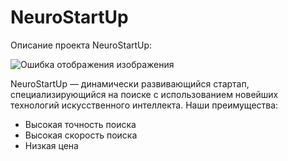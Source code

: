 # NeuroStartUp
Описание проекта NeuroStartUp:

![Ошибка отображения изображения](https://github.com/netology-ds-team/git-homeworks/blob/main/1_self/logo.png)

NeuroStartUp — динамически развивающийся стартап, специализирующийся на поиске с использованием новейших технологий искусственного интеллекта. Наши преимущества:

- Высокая точность поиска
- Высокая скорость поиска
- Низкая цена